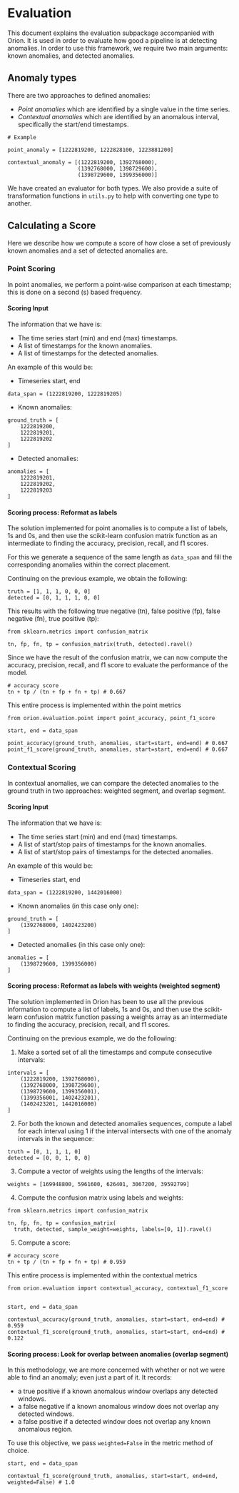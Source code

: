 # Evaluation

This document explains the evaluation subpackage accompanied with Orion. It is used in order to evaluate how good a pipeline is at detecting anomalies.
In order to use this framework, we require two main arguments: known anomalies, and detected anomalies.

## Anomaly types

There are two approaches to defined anomalies:
- _Point anomalies_ which are identified by a single value in the time series.
- _Contextual anomalies_ which are identified by an anomalous interval, specifically the start/end timestamps.

```python3
# Example

point_anomaly = [1222819200, 1222828100, 1223881200]

contextual_anomaly = [(1222819200, 1392768000), 
                      (1392768000, 1398729600), 
                      (1398729600, 1399356000)]
```

We have created an evaluator for both types. 
We also provide a suite of transformation functions in `utils.py` to help with converting one type to another.


## Calculating a Score

Here we describe how we compute a score of how close a set of previously known anomalies and a set of detected anomalies are.

### Point Scoring

In point anomalies, we perform a point-wise comparison at each timestamp; this is done on a second (s) based frequency.

#### Scoring Input

The information that we have is:

* The time series start (min) and end (max) timestamps.
* A list of timestamps for the known anomalies.
* A list of timestamps for the detected anomalies.

An example of this would be:

* Timeseries start, end

```python3
data_span = (1222819200, 1222819205)
```

* Known anomalies:

```python3
ground_truth = [
    1222819200, 
    1222819201, 
    1222819202
]
```

* Detected anomalies:

```python3
anomalies = [
    1222819201, 
    1222819202, 
    1222819203
]
```

#### Scoring process: Reformat as labels

The solution implemented for point anomalies is to compute a list of labels, 1s and 0s, and then use the scikit-learn confusion matrix function as an intermediate to finding the accuracy, precision, recall, and f1 scores.

For this we generate a sequence of the same length as `data_span` and fill the corresponding anomalies within the correct placement.

Continuing on the previous example, we obtain the following:

```python3
truth = [1, 1, 1, 0, 0, 0]
detected = [0, 1, 1, 1, 0, 0]
```

This results with the following true negative (tn), false positive (fp), false negative (fn), true positive (tp):

```python3
from sklearn.metrics import confusion_matrix

tn, fp, fn, tp = confusion_matrix(truth, detected).ravel()
```

Since we have the result of the confusion matrix, we can now compute the accuracy, precision, recall, and f1 score to evaluate the performance of the model.

```python3
# accuracy score
tn + tp / (tn + fp + fn + tp) # 0.667
```

This entire process is implemented within the point metrics
```python3
from orion.evaluation.point import point_accuracy, point_f1_score 

start, end = data_span

point_accuracy(ground_truth, anomalies, start=start, end=end) # 0.667
point_f1_score(ground_truth, anomalies, start=start, end=end) # 0.667
```

### Contextual Scoring

In contextual anomalies, we can compare the detected anomalies to the ground truth in two approaches: weighted segment, and overlap segment.

#### Scoring Input

The information that we have is:

* The time series start (min) and end (max) timestamps.
* A list of start/stop pairs of timestamps for the known anomalies.
* A list of start/stop pairs of timestamps for the detected anomalies.

An example of this would be:

* Timeseries start, end

```python3
data_span = (1222819200, 1442016000)
```

* Known anomalies (in this case only one):

```python3
ground_truth = [
    (1392768000, 1402423200)
]
```

* Detected anomalies (in this case only one):

```python3
anomalies = [
    (1398729600, 1399356000)
]
```

#### Scoring process: Reformat as labels with weights (weighted segment)

The solution implemented in Orion has been to use all the previous information to compute a list of labels, 1s and 0s, and then use the scikit-learn confusion matrix function passing a weights array as an intermediate to finding the accuracy, precision, recall, and f1 scores.

Continuing on the previous example, we do the following:

1. Make a sorted set of all the timestamps and compute consecutive intervals:

```python3
intervals = [
    (1222819200, 1392768000),
    (1392768000, 1398729600),
    (1398729600, 1399356001),
    (1399356001, 1402423201),
    (1402423201, 1442016000)
]
```

2. For both the known and detected anomalies sequences, compute a label for each interval using 1 if the interval intersects with one of the anomaly intervals in the sequence:

```python3
truth = [0, 1, 1, 1, 0]
detected = [0, 0, 1, 0, 0]
```

3. Compute a vector of weights using the lengths of the intervals:

```python3
weights = [169948800, 5961600, 626401, 3067200, 39592799]
```

4. Compute the confusion matrix using labels and weights:

```python3
from sklearn.metrics import confusion_matrix

tn, fp, fn, tp = confusion_matrix(
  truth, detected, sample_weight=weights, labels=[0, 1]).ravel()
```

5. Compute a score:

```python3
# accuracy score
tn + tp / (tn + fp + fn + tp) # 0.959
```

This entire process is implemented within the contextual metrics
```python3
from orion.evaluation import contextual_accuracy, contextual_f1_score


start, end = data_span

contextual_accuracy(ground_truth, anomalies, start=start, end=end) # 0.959
contextual_f1_score(ground_truth, anomalies, start=start, end=end) # 0.122
```

#### Scoring process: Look for overlap between anomalies (overlap segment)

In this methodology, we are more concerned with whether or not we were able to find an anomaly; even just a part of it. It records:

* a true positive if a known anomalous window overlaps any detected windows.
* a false negative if a known anomalous window does not overlap any detected windows.
* a false positive if a detected window does not overlap any known anomalous region.

To use this objective, we pass ``weighted=False`` in the metric method of choice.

```python3
start, end = data_span

contextual_f1_score(ground_truth, anomalies, start=start, end=end, weighted=False) # 1.0
```

